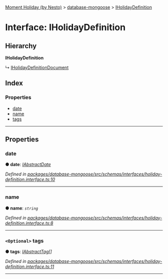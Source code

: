 [Moment Holiday (by Nesto)](../README.md) > [database-mongoose](../modules/database_mongoose.md) > [IHolidayDefinition](../interfaces/database_mongoose.iholidaydefinition.md)

# Interface: IHolidayDefinition

## Hierarchy

**IHolidayDefinition**

↳  [IHolidayDefinitionDocument](database_mongoose.iholidaydefinitiondocument.md)

## Index

### Properties

* [date](database_mongoose.iholidaydefinition.md#date)
* [name](database_mongoose.iholidaydefinition.md#name)
* [tags](database_mongoose.iholidaydefinition.md#tags)

---

## Properties

<a id="date"></a>

###  date

**● date**: *[IAbstractDate](database_mongoose.iabstractdate.md)*

*Defined in [packages/database-mongoose/src/schemas/interfaces/holiday-definition.interface.ts:10](https://github.com/nesto-software/moment-holiday/blob/c39e49d/packages/database-mongoose/src/schemas/interfaces/holiday-definition.interface.ts#L10)*

___
<a id="name"></a>

###  name

**● name**: *`string`*

*Defined in [packages/database-mongoose/src/schemas/interfaces/holiday-definition.interface.ts:8](https://github.com/nesto-software/moment-holiday/blob/c39e49d/packages/database-mongoose/src/schemas/interfaces/holiday-definition.interface.ts#L8)*

___
<a id="tags"></a>

### `<Optional>` tags

**● tags**: *[IAbstractTag](database_mongoose.iabstracttag.md)[]*

*Defined in [packages/database-mongoose/src/schemas/interfaces/holiday-definition.interface.ts:11](https://github.com/nesto-software/moment-holiday/blob/c39e49d/packages/database-mongoose/src/schemas/interfaces/holiday-definition.interface.ts#L11)*

___

